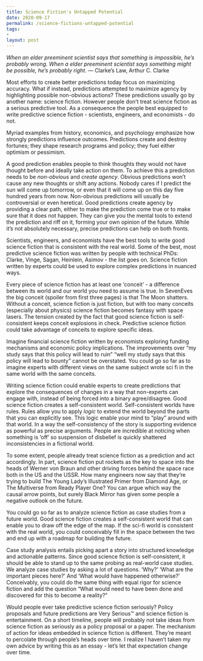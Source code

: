 ```yaml
---
title: Science Fiction's Untapped Potential
date: 2020-09-17
permalink: /science-fictions-untapped-potential
tags:
-
layout: post
---
```

*When an elder preeminent scientist says that something is impossible, he’s probably wrong. When a elder preeminent scientist says something might be possible, he’s probably right.*
— Clarke’s Law, Arthur C. Clarke

Most efforts to create better predictions today focus on maximizing accuracy. What if instead, predictions attempted to maximize agency by highlighting possible non-obvious actions? These predictions usually go by another name: science fiction.  However people don’t treat science fiction as a serious predictive tool. As a consequence the people best equipped to write predictive science fiction - scientists, engineers, and economists - do not.

Myriad examples from history, economics, and psychology emphasize how strongly predictions influence outcomes. Predictions create and destroy fortunes; they shape research programs and policy; they fuel either optimism or pessimism.

A good prediction enables people to think thoughts they would not have thought before and ideally take action on them. To achieve this a prediction needs to be *non-obvious* and *create agency*. Obvious predictions won’t cause any new thoughts or shift any actions. Nobody cares if I predict the sun will come up tomorrow, or even that it will come up on this day five hundred years from now. Non-obvious predictions will usually be controversial or even heretical.  Good predictions create agency by providing a clear path, either to make the prediction come true or to make sure that it does not happen. They can give you the mental tools to extend the prediction and riff on it, forming your own opinion of the future. While it’s not absolutely necessary, precise predictions can help on both fronts.

Scientists, engineers, and economists have the best tools to write good science fiction that is consistent with the real world. Some of the best, most predictive science fiction was written by people with technical PhDs: Clarke, Vinge, Sagan, Heinlein, Asimov - the list goes on. Science fiction written by experts could be used to explore complex predictions in nuanced ways.

Every piece of science fiction has at least one ‘conceit’ - a difference between its world and our world you need to assume is true. In SevenEves the big conceit (spoiler from first three pages) is that The Moon shatters. Without a conceit, science fiction is just fiction, but with too many conceits (especially about physics) science fiction becomes fantasy with space lasers. The tension created by the fact that good science fiction is self-consistent keeps conceit explosions in check.  Predictive science fiction could take advantage of conceits to explore specific ideas.

Imagine financial science fiction written by economists exploring funding mechanisms and economic policy implications. The improvements over “my study says that this policy will lead to ruin” “well my study says that this policy will lead to bounty” cannot be overstated.  You could go so far as to imagine experts with different views on the same subject wrote sci fi in the same world with the same conceits.

 Writing science fiction could enable experts to create predictions that explore the consequences of changes in a way that non-experts can engage with, instead of being forced into a binary agree/disagree.  Good science fiction creates a self-consistent world. Self-consistent worlds have rules. Rules allow you to apply *logic* to extend the world beyond the parts that you can explicitly see.  This logic enable your mind to “play” around with that world. In a way the self-consistency of the story is supporting evidence as powerful as precise arguments. People are incredible at noticing when something is ‘off’ so suspension of disbelief is quickly shattered inconsistencies in a fictional world.

To some extent, people already treat science fiction as a prediction and act accordingly. In part, science fiction put rockets as the key to space into the heads of Werner von Braun and other driving forces behind the space race both in the US and the USSR.  How many engineers now say that they’re trying to build The Young Lady’s Illustrated Primer from Diamond Age, or The Multiverse from Ready Player One? You can argue which way the causal arrow points, but surely Black Mirror has given some people a negative outlook on the future.

You could go so far as to analyze science fiction as case studies from a future world. Good science fiction creates a self-consistent world that can enable you to draw off the edge of the map. If the sci-fi world is consistent with the real world, you could conceivably fill in the space between the two and end up with a roadmap for building the future.

Case study analysis entails picking apart a story into structured knowledge and actionable patterns. Since good science fiction is self-consistent, it should be able to stand up to the same probing as real-world case studies.  We analyze case studies by asking a lot of questions. ‘Why?’ ‘What are the important pieces here?’ And ‘What would have happened otherwise?’  Conceivably, you could do the same thing with equal rigor for science fiction and add the question “What would need to have been done and discovered for this to become a reality?”

Would people ever take predictive science fiction seriously? Policy proposals and future predictions are Very Serious™ and science fiction is entertainment. On a short timeline, people will probably not take ideas from science fiction as seriously as a policy proposal or a paper. The mechanism of action for ideas embedded in science fiction is different. They’re meant to percolate through people’s heads over time.  I realize I haven’t taken my own advice by writing this as an essay - let’s let that expectation change over time.
